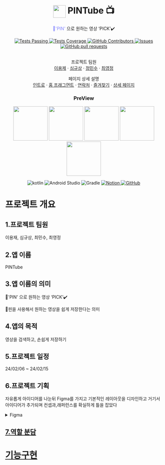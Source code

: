 <h1 align="center">
<img width="40px" src="https://github.com/nbCampGroup-2-24-01-15/ColorContacts/assets/116724657/9a69698c-211d-4333-a73f-1ee39bc32c6a" align="center" alt="" />
 PINTube 📺
</h1>
 <p align="center">
  <a><span style="color: #8083ff">📌'PIN'</span> 으로 원하는 영상 ‘PICK’✔️</a>
   <br />
   <br />
    <a href="https://github.com/advanced-8-int-p/PINTube/actions/new">
      <img alt="Tests Passing" src="https://img.shields.io/github/languages/top/advanced-8-int-p/PINTube?style=flat&logo=kotlin&logoColor=white&color=800080" />
    </a>
    <a href="https://github.com/advanced-8-int-p/PINTube/commits/dev/">
      <img alt="Tests Coverage" src="https://img.shields.io/github/commit-activity/m/advanced-8-int-p/PINTube" />
    </a>
    <a href="https://github.com/advanced-8-int-p/PINTube/graphs/contributors">
      <img alt="GitHub Contributors" src="https://img.shields.io/github/contributors/advanced-8-int-p/PINTube" />
    </a>
    <a href="https://github.com/advanced-8-int-p/PINTube/issues">
      <img alt="Issues" src="https://img.shields.io/github/issues/advanced-8-int-p/PINTube?color=yellow" />
    </a>
    <a href="https://github.com/advanced-8-int-p/PINTube/pulls">
      <img alt="GitHub pull requests" src="https://img.shields.io/github/issues-pr/advanced-8-int-p/PINTube?color=red" />
    </a>
     <br />
    <br />
  </p>
  <p align="center">
    <a> 프로젝트 팀원</a>
    <br />
    <a href="https://velog.io/@jericho3">이용제</a>
    ·
    <a href="https://github.com/Guri999">심규상</a>
    ·
    <a href="https://velog.io/@harudevelop2_">정민수</a>
    ·
    <a href="https://github.com/YoungjeongChoi">최영정</a>
  </p>
  <p align="center">
    <a>페이지 상세 설명</a>
    <br />
    <a href="https://github.com/advanced-8-int-p/PINTube/tree/dev/readme/Splash.md">인트로</a>
    ·
    <a href="https://github.com/advanced-8-int-p/PINTube/tree/dev/readme/HomeFragment.md">홈 프래그먼트</a>
    ·
    <a href="https://github.com/advanced-8-int-p/PINTube/tree/dev/readme/ContactListFragment.md">연락처</a>
    ·
    <a href="https://github.com/advanced-8-int-p/PINTube/tree/dev/readme/FavoriteFragment.md">즐겨찾기</a>
    ·
    <a href="https://github.com/advanced-8-int-p/PINTube/tree/dev/readme/DetailActivity.md">상세 페이지</a>
  </p>
</p>
 <h3 align = "center">PreView</h3>

 <p align ="center">
 <img alt="" src ="https://velog.velcdn.com/images/guysang/post/98e8f426-3711-4891-b0ef-7b1b8f56af3c/image.gif" width="110" heigth="50" />
 <img alt="" src ="https://github.com/advanced-8-int-p/PINTube/assets/116724657/391c8a34-611a-4aeb-ba5b-cee6c8dd1ca9" width="110" heigth="50" />
 <img alt="" src ="https://github.com/advanced-8-int-p/PINTube/assets/116724657/8235f641-5e59-4554-8d7c-cb280f37f0d4" width="110" heigth="50" />
 <img alt="" src ="https://github.com/advanced-8-int-p/PINTube/assets/116724657/4fff073a-33ba-4603-a466-b0edd6e3398d" width="110" heigth="50" />
 <img alt="" src ="https://github.com/advanced-8-int-p/PINTube/assets/116724657/d2acb6cc-77b1-4eee-9778-2fa8c9277cef" width="110" heigth="50" />
</p>
<p align = "center">
 
<a>
   <img alt="kotlin" src = "https://img.shields.io/badge/Kotlin-%230095D5.svg?&style=for-the-badge&logo=kotlin&logoColor=white" />
  </a>
  <a>
   <img alt="Android Studio" src="https://img.shields.io/badge/Android_Studio-3DDC84.svg?&style=for-the-badge&logo=android-studio&logoColor=white" />
  </a>
 <a>
   <img alt="Gradle" src = "https://img.shields.io/badge/Gradle-02303A.svg?&style=for-the-badge&logo=gradle&logoColor=white" />
  </a>
  <a href ="https://www.notion.so/SA-fa7aba8ca3604a76bef1b90c83093a69">
   <img alt="Notion" src="https://img.shields.io/badge/Notion-000000.svg?&style=for-the-badge&logo=notion&logoColor=white" />
  </a>
  <a href="https://github.com/nbCampGroup-2-24-01-15/">
   <img alt="GitHub" src="https://img.shields.io/badge/GitHub-181717.svg?&style=for-the-badge&logo=github&logoColor=white" />
  </a>
</p>

# 프로젝트 개요

## 1.프로젝트 팀원
이용재, 심규상, 최민수, 최영정

## 2.앱 이름
PINTube

## 3.앱 이름의 의미
📌'PIN' 으로 원하는 영상 ‘PICK’✔️

📌핀을 사용해서 원하는 영상을 쉽게 저장한다는 의미

## 4.앱의 목적
영상을 검색하고, 손쉽게 저장하기

## 5.프로젝트 일정
24/02/06 ~ 24/02/15

## 6.프로젝트 기획
자유롭게 아이디어를 나눈뒤 Figma를 가지고 기본적인 레이아웃을 디자인하고 거기서 아이디어가 추가되며 컨셉과,래퍼런스를 확실하게 틀을 잡았다 

<details>
 <summary>Figma</summary>
 
<p align="center">
 <a href="https://www.figma.com/file/CgOd3iFfg7NUMGO59OYDHX/2%EC%A1%B0?type=design&node-id=0-1&mode=design&t=cywNrgs2RaacWiCu-0">
  <img alt="와이어프레임" src="https://github.com/heesoo-park/TeamAssignment3_2/assets/116724657/b2320d98-d709-404d-b107-79b2a7c360d1"
</p>

</details>

## 7.역할 분담

# 기능구현

